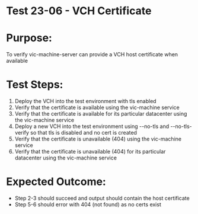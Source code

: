 Test 23-06 - VCH Certificate
=======

# Purpose:
To verify vic-machine-server can provide a VCH host certificate when available

# Test Steps:
1. Deploy the VCH into the test environment with tls enabled
2. Verify that the certificate is available using the vic-machine service
3. Verify that the certificate is available for its particular datacenter using the vic-machine service
4. Deploy a new VCH into the test environment using --no-tls and --no-tls-verify so that tls is disabled and no cert is created
5. Verify that the certificate is unavailable (404) using the vic-machine service
6. Verify that the certificate is unavailable (404) for its particular datacenter using the vic-machine service

# Expected Outcome:
* Step 2-3 should succeed and output should contain the host certificate
* Step 5-6 should error with 404 (not found) as no certs exist
